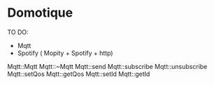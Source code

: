 # Domotique

TO DO: 

- Mqtt 
- Spotify ( Mopity + Spotify + http)

Mqtt::Mqtt
Mqtt::~Mqtt
Mqtt::send
Mqtt::subscribe
Mqtt::unsubscribe
Mqtt::setQos
Mqtt::getQos
Mqtt::setId
Mqtt::getId
